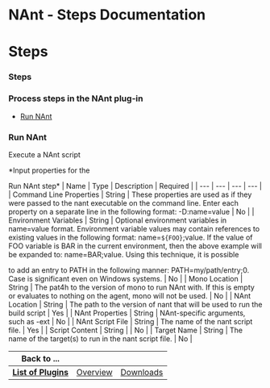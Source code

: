 
NAnt - Steps Documentation
==========================

# Steps




### Steps




 



### Process steps in the NAnt plug-in


* [Run NAnt](#run_nant)




### Run NAnt


Execute a NAnt 
script




*Input properties for the  

Run NAnt step*  | Name | Type | Description | Required |
| --- | --- | --- | ---
 |
| Command Line Properties | String | These properties are used as if they were passed to the nant executable on the 
command
line. Enter each property on a separate line in the following
format: -D:name=value | No |
| Environment 
Variables | String | Optional environment variables in name=value format. Environment variable values
may contain 
references to existing values in the following format: name=``${FOO}``;value.
If the value of FOO variable is BAR in the
 current environment, then the above
example will be expanded to: name=BAR;value. Using this technique, it is possible

to add an entry to PATH in the following manner: PATH=my/path/entry;0.
Case is significant even on Windows systems. | No
 |
| Mono Location | String | The pat4h to the version of mono to run NAnt with. If this is empty or
evaluates to 
nothing on the agent, mono will not be used. | No |
| NAnt Location | String | The path to the version of nant that will
 be used to run the build script | Yes |
| NAnt Properties | String | NAnt-specific arguments, such as -ext | No |
| 
NAnt Script File | String | The name of the nant script file. | Yes |
| Script Content | String |  | No |
| Target Name 
| String | The name of the target(s) to run in the nant script file. | No |





|Back to ...|||
| :---: | :---: | :---: |
|[**List of Plugins**](../../index.md)|[Overview](./overview.md)|[Downloads](./downloads.md)|
